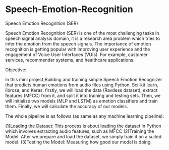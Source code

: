 # Speech-Emotion-Recognition






Speech Emotion Recognition (SER)

Speech Emotion Recognition (SER) is one of the most challenging tasks in speech signal analysis domain, it is a research area problem which tries to infer the emotion from the speech signals. The importance of emotion recognition is getting popular with improving user experience and the engagement of Voice User Interfaces (VUIs). For example, customer services, recommender systems, and healthcare applications.

Objective:

In this mini project,Building and training simple Speech Emotion Recognizer that predicts human emotions from audio files using Python, Sci-kit learn, librosa, and Keras. firstly, we will load the data (Ravdess dataset), extract features (MFCC) from it, and split it into training and testing sets. Then, we will initialize two models (MLP and LSTM) as emotion classifiers and train them. Finally, we will calculate the accuracy of our models.

The whole pipeline is as follows (as same as any machine learning pipeline):

(1)Loading the Dataset: This process is about loading the dataset in Python which involves extracting audio features, such as MFCC
(2)Training the Model: After we prepare and load the dataset, we simply train it on a suited model.
(3)Testing the Model: Measuring how good our model is doing.
